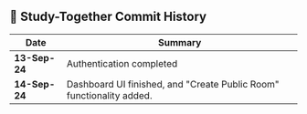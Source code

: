 ## 📅 Study-Together Commit History

| Date       | Summary                      |
|------------|------------------------------|
| **13-Sep-24** | Authentication completed |
| **14-Sep-24** | Dashboard UI finished, and "Create Public Room" functionality added. |
